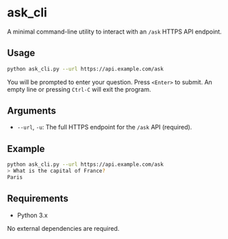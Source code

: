 # ask_cli

A minimal command-line utility to interact with an `/ask` HTTPS API endpoint.

## Usage

```sh
python ask_cli.py --url https://api.example.com/ask
```

You will be prompted to enter your question. Press `<Enter>` to submit. An empty line or pressing `Ctrl-C` will exit the program.

## Arguments

- `--url`, `-u`: The full HTTPS endpoint for the `/ask` API (required).

## Example

```sh
python ask_cli.py --url https://api.example.com/ask
> What is the capital of France?
Paris
```

## Requirements

- Python 3.x

No external dependencies are required.
